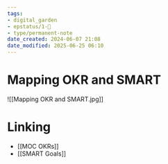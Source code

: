```yaml
---
tags: 
- digital_garden
- epstatus/1-🌱
- type/permanent-note
date_created: 2024-06-07 21:08
date_modified: 2025-06-25 06:10
---
```

# Mapping OKR and SMART

![[Mapping OKR and SMART.jpg]]

# Linking

+ [[MOC OKRs]]
+ [[SMART Goals]]

